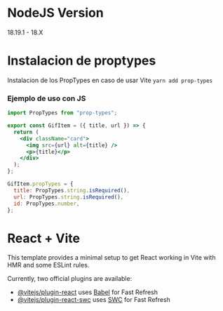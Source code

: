 # NodeJS Version

18.19.1 - 18.X

# Instalacion de proptypes

Instalacion de los PropTypes en caso de usar Vite `yarn add prop-types`

### Ejemplo de uso con JS

```jsx
import PropTypes from "prop-types";

export const GifItem = ({ title, url }) => {
  return (
    <div className="card">
      <img src={url} alt={title} />
      <p>{title}</p>
    </div>
  );
};

GifItem.propTypes = {
  title: PropTypes.string.isRequired(),
  url: PropTypes.string.isRequired(),
  id: PropTypes.number,
};
```

# React + Vite

This template provides a minimal setup to get React working in Vite with HMR and some ESLint rules.

Currently, two official plugins are available:

- [@vitejs/plugin-react](https://github.com/vitejs/vite-plugin-react/blob/main/packages/plugin-react/README.md) uses [Babel](https://babeljs.io/) for Fast Refresh
- [@vitejs/plugin-react-swc](https://github.com/vitejs/vite-plugin-react-swc) uses [SWC](https://swc.rs/) for Fast Refresh
